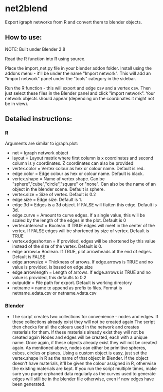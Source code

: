 # net2blend

Export igraph networks from R and convert them to blender objects.

## How to use:
NOTE: Built under Blender 2.8

Read the R function into R using source. 

Place the import_net.py file in your blender addon folder. Install using the addons menu - it'll be under the name "Import network". This will add an "import network" panel under the "tools" category in the sidebar.

Run the R function - this will export and edge csv and a vertex csv. Then just select these files in the Blender panel and click "import network". Your network objects should appear (depending on the coordinates it might not be in view).

## Detailed instructions:

### R

Arguments are similar to igraph.plot:

- net = Igraph network object
- layout = Layout matrix where first column is x coordinates and second column is y coordinates. Z coordinates can also be provided
- vertex.color = Vertex colour as hex or colour name. Default is red.
- edge.color = Edge colour as hex or colour name. Default is black.
- vertex.shape = Name of vertex shape. Can be "sphere","cube","circle","square" or "none". Can also be the name of an object in the blender scene. Default is sphere.
- vertex.size = Size of vertex. Default is 0.2
- edge.size = Edge size. Default is 1.
- edge.3d = Edges is a 3d object. If FALSE will flatten this edge. Default is 3d.
- edge.curve = Amount to curve edges. If a single value, this will be scaled by the length of the edges in the plot. Default is 0
- vertex.intersect = Boolean. If TRUE edges will meet in the center of the vertex. If FALSE edges will be shortened by size of vertex. Default is TRUE
- vertex.edgeshorten = If provided, edges will be shortened by this value instead of the size of the vertex. Default is 0.
- edge.arrows= Boolean. If TRUE, plot arrowheads at the end of edges. Default is FALSE
- edge.arrowsize = Thickness of arrows. If edge.arrows is TRUE and no value is provided, is based on edge.size
- edge.arrowlength = Length of arrows. If edge.arrows is TRUE and no value is provided, this defaults to 0.2
- outputdir = File path for export. Default is working directory
- netname = name to append as prefix to files. Format is netname_edata.csv or netname_vdata.csv

### Blender

- The script creates two collections for convenience - nodes and edges. If these collections already exist they will not be created again
The script then checks for all the colours used in the network and creates materials for them. If these materials already exist they will not be created again
Nodes and edges will be created, each with a unique name. Once again, if these objects already exist they will not be created again.
As mentioned above, nodes can either be primitive spheres, cubes, circles or planes. Using a custom object is easy, just set the vertex.shape in R as the name of that object in Blender. If the object doesn't have materials, it'll be given the colour assigned in R, otherwise the existing materials are kept.
If you run the script multiple times, make sure you purge orphaned data regularly as the curves used to generate edges will still be in the blender file otherwise, even if new edges have been generated.
